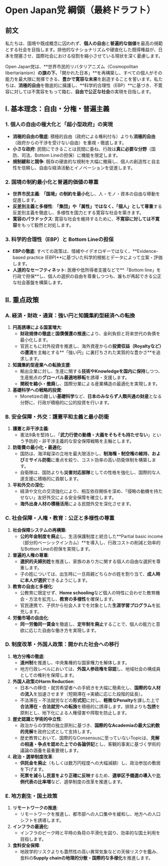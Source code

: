 # Open Japan党 綱領（最終ドラフト）

## 前文

私たちは、国境や既成概念に囚われず、**個人の自由**と**普遍的な価値**を最高の規範とする社会を目指します。排他的なナショナリズムや硬直化した既得権益が、日本を閉塞させ、国際社会における役割を縮小させている現状を深く憂慮します。

Open Japan党は、**世界市民的リバタリアニズム（Cosmopolitan libertarianism）**の旗の下、**「開かれた日本」**を再構築し、すべての個人がその能力を最大限に発揮できる、**豊かで寛容な未来**を創造することを誓います。私たちは、**消極的自由**を徹底的に擁護し、**科学的合理性（EBP）**に基づき、不寛容に対しては不寛容をもって臨む、**自由で公正な社会**の実現を目指します。

## Ⅰ. 基本理念：自由・分権・普遍主義

### 1. 個人の自由の極大化と「超小型政府」の実現

*   **消極的自由の徹底**: 積極的自由（政府による権利付与）よりも**消極的自由**（政府からの干渉を受けない自由）を重視・徹底します。
*   **小さな政府**: 民間にできることは民間に委ね、行政は**真に必要な分野**（国防、司法、Bottom Lineの担保）に機能を限定します。
*   **規制緩和と競争**: 既存の硬直的な規制を大幅に撤廃し、個人の創造性と自主性を信頼し、自由な経済活動とイノベーションを促進します。

### 2. 国境の制約最小化と普遍的価値の尊重

*   **世界市民主義**: **「国境」の制約を最小化**し、人・モノ・資本の自由な移動を促進します。
*   **反差別主義と多様性**: **「集団」や「属性」ではなく、「個人」として尊重**する反差別主義を徹底し、多様性を国力とする寛容な社会を築きます。
*   **寛容のパラドックス**: 寛容な社会を維持するために、**不寛容に対しては不寛容**をもって毅然と対処します。

### 3. 科学的合理性（EBP）と Bottom Lineの担保

*   **EBPの徹底**: すべての政策は、情緒やイデオロギーではなく、**Evidence-based practice (EBP)**に基づいた科学的根拠とデータによって立案・評価します。
*   **人道的なセーフティネット**: 医療や低所得者支援などで**「Bottom line」を行政で担保**し、個人の選択の自由を尊重しつつも、誰もが再起できる公正な社会基盤を構築します。

## Ⅱ. 重点政策

### A. 経済・財政・通貨：強い円と知識集約型経済への転換

1.  **円高誘導による国富増大**:
    *   **財政規律の徹底**と**国債償還の推進**により、金利負担と将来世代の負債を最小化します。
    *   官民ともに対外投資を推進し、海外資産からの**投資収益（Royaltyなど）の還流**を主軸とする**「強い円」に裏打ちされた実質的な豊かさ**を追求します。
2.  **知識集約型産業への転換支援**:
    *   輸出企業に対し、生産に関する**技術やKnowledgeを国内に保持**しつつ、生産拠点の**グローバル最適地移転**を誘導・支援します。
    *   **関税を縮小・撤廃**し、国際分業による産業構造の最適化を実現します。
3.  **基礎科学への戦略的投資**:
    *   Monetizeの難しい**基礎科学**など、**日本のみならず人類共通の財産**となる分野に、行政が積極的に公的投資を行います。

### B. 安全保障・外交：護憲平和主義と最小防衛

1.  **護憲と非干渉主義**:
    *   憲法9条を堅持し、「**武力行使の動機・大義をそもそも持たせない**」という予防的・非干渉主義的な安全保障戦略を主軸とします。
2.  **防衛費の最小化・最適化**:
    *   国防は、海洋縦深の立地を最大限活かし、**制海権・制空権の維持、およびミサイル防衛**に重点を絞り、コスト効率の高い防衛体制を構築します。
    *   自衛隊は、国防よりも**災害対応部隊**としての性格を強化し、国際的な人道支援に積極的に貢献します。
3.  **平和外交の深化**:
    *   経済や文化の交流強化により、相互依存関係を深め、「侵略の動機を持たせない」友好外交による安全保障を確立します。
    *   **海外出身人材の積極活用**による民間外交を深化させます。

### C. 社会保障・人権・教育：公正と多様性の尊重

1.  **社会保障システムの再構築**:
    *   **公的年金制度を廃止**し、生活保護制度と統合した**Partial basic income（部分的ベーシックインカム）**を導入し、行政コストの削減と効率的なBottom Lineの担保を実現します。
2.  **普遍的人権の尊重**:
    *   **選択的夫婦別姓**を推進し、家族のあり方に関する個人の自由な選択を尊重します。
    *   子の姓については、出生時に一旦両親どちらかの姓を割り当て、**成人時に本人が選択**できるようにします。
3.  **教育の自由と多様化**:
    *   公教育に限定せず、**Home schooling**など個人の特性に合わせた教育機会・方法を拡充し、**教育の多様性**を確保します。
    *   官民連携で、子供から社会人までを対象とした**生涯学習プログラム**を拡充します。
4.  **労働市場の自由化**:
    *   **同一労働同一賃金**を徹底し、**定年制を廃止**することで、個人の能力と意欲に応じた自由な働き方を実現します。

### D. 制度改革・外国人政策：開かれた社会への移行

1.  **地方分権の徹底**:
    *   **道州制**を推進し、中央集権的な国家権力を解体します。
    *   地方行政レベルにおいては、**外国人参政権を容認**し、地域社会の構成員としての権利を保障します。
2.  **外国人政策のHarm Reduction**:
    *   日本への移住・就労希望者への手続きを大幅に簡素化し、**国際的な人材の流入**を加速させます（短期滞在→実績に応じた段階的延長）。
    *   不法滞在・不法就労などの**形式犯**に対し、**軽微なPenalty**を課した上で**合法滞在・合法就労への転換**を積極的に誘導します。排除よりも**包摂**を原則とし、地下化による人権侵害や搾取を防止します。
3.  **歴史認識と学術的中立性**:
    *   政治からの学問の独立原則に基づき、**国際的なAcademiaの最大公約数的見解**を政府公式として支持します。
    *   歴史教育において、国際的なConsensusに至っていないTopicは、**見解の相違・争点を認めた上での各論併記**とし、客観的事実に基づく学術的議論の涵養を最重要視します。
4.  **政治・選挙制度改革**:
    *   **供託金を廃止**（もしくは数万円程度への大幅減額）し、政治参加の敷居を下げます。
    *   **死票を減らし民意をより正確に反映**するため、**選挙区予備選の導入**や**比例代表の比率増**など、選挙制度の改革を推進します。

### E. 地方創生・国土政策

1.  **リモートワークの推進**:
    *   リモートワークを推進し、都市部への人口集中を緩和し、地方への人口シフトを誘導します。
2.  **インフラの最適化**:
    *   インフラのピーク時と平時の負荷の平滑化を図り、効率的な国土利用を目指します。
3.  **食料安全保障**:
    *   地政学的リスクよりも蓋然性の高い異常気象などの天候リスクを鑑み、食料の**Supply chainの地理的分散・国際的な多様化**を推進します。
